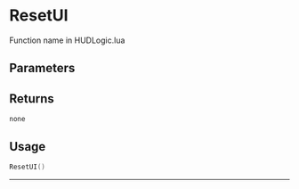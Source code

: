 # ResetUI

Function name in HUDLogic.lua

## Parameters

## Returns

`none`

## Usage

```lua
ResetUI()
```

---
